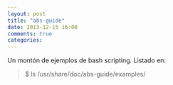 ```yaml
---
layout: post
title: "abs-guide"
date: 2013-12-15 16:08
comments: true
categories: 
---
```

Un montón de ejemplos de bash scripting. Listado en:

>$ ls /usr/share/doc/abs-guide/examples/

